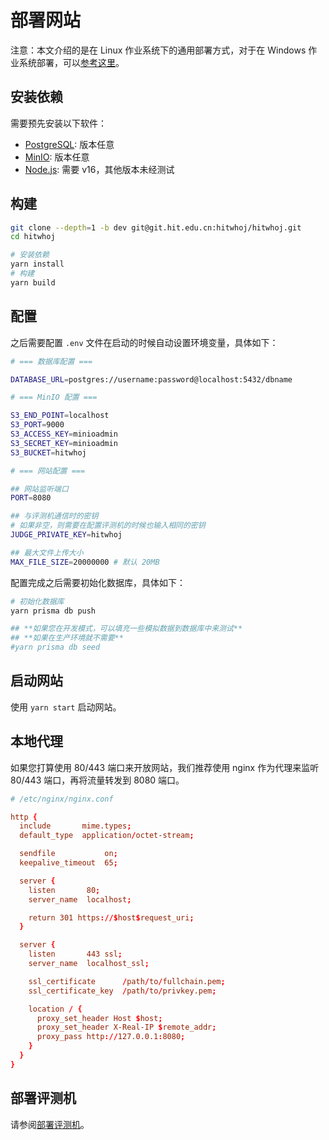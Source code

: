 # 部署网站

注意：本文介绍的是在 Linux 作业系统下的通用部署方式，对于在 Windows 作业系统部署，可以[参考这里](/docs/deploy-windows.md)。

## 安装依赖

需要预先安装以下软件：

- [PostgreSQL][postgres]: 版本任意
- [MinIO][minio]: 版本任意
- [Node.js][nodejs]: 需要 v16，其他版本未经测试

## 构建

```bash
git clone --depth=1 -b dev git@git.hit.edu.cn:hitwhoj/hitwhoj.git
cd hitwhoj

# 安装依赖
yarn install
# 构建
yarn build
```

## 配置

之后需要配置 `.env` 文件在启动的时候自动设置环境变量，具体如下：

```bash
# === 数据库配置 ===

DATABASE_URL=postgres://username:password@localhost:5432/dbname

# === MinIO 配置 ===

S3_END_POINT=localhost
S3_PORT=9000
S3_ACCESS_KEY=minioadmin
S3_SECRET_KEY=minioadmin
S3_BUCKET=hitwhoj

# === 网站配置 ===

## 网站监听端口
PORT=8080

## 与评测机通信时的密钥
# 如果非空，则需要在配置评测机的时候也输入相同的密钥
JUDGE_PRIVATE_KEY=hitwhoj

## 最大文件上传大小
MAX_FILE_SIZE=20000000 # 默认 20MB
```

配置完成之后需要初始化数据库，具体如下：

```bash
# 初始化数据库
yarn prisma db push

## **如果您在开发模式，可以填充一些模拟数据到数据库中来测试**
## **如果在生产环境就不需要**
#yarn prisma db seed
```

## 启动网站

使用 `yarn start` 启动网站。

## 本地代理

如果您打算使用 80/443 端口来开放网站，我们推荐使用 nginx 作为代理来监听 80/443 端口，再将流量转发到 8080 端口。

```conf
# /etc/nginx/nginx.conf

http {
  include       mime.types;
  default_type  application/octet-stream;

  sendfile           on;
  keepalive_timeout  65;

  server {
    listen       80;
    server_name  localhost;

    return 301 https://$host$request_uri;
  }

  server {
    listen       443 ssl;
    server_name  localhost_ssl;

    ssl_certificate      /path/to/fullchain.pem;
    ssl_certificate_key  /path/to/privkey.pem;

    location / {
      proxy_set_header Host $host;
      proxy_set_header X-Real-IP $remote_addr;
      proxy_pass http://127.0.0.1:8080;
    }
  }
}
```

## 部署评测机

请参阅[部署评测机](/docs/deploy-judge.md)。

[postgres]: https://www.postgresql.org/
[minio]: https://min.io/
[nodejs]: https://nodejs.org/en/
